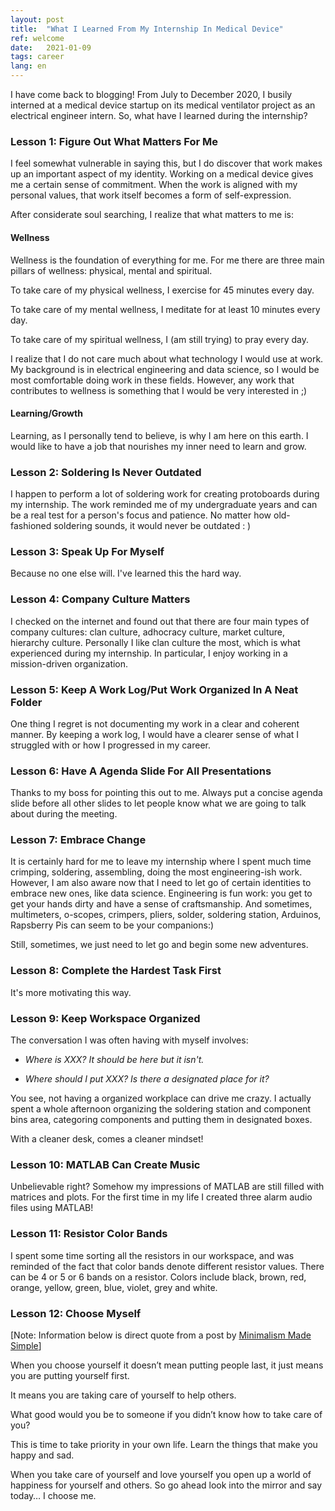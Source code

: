 ```yaml
---
layout: post
title:  "What I Learned From My Internship In Medical Device"
ref: welcome
date:   2021-01-09
tags: career
lang: en
---
```


I have come back to blogging!
From July to December 2020, I busily interned at a medical device startup on its medical ventilator project as an electrical engineer intern. So, what have I learned during the internship?

### Lesson 1: Figure Out What Matters For Me

I feel somewhat vulnerable in saying this, but I do discover that work makes up an important aspect of my identity. Working on a medical device gives me a certain sense of commitment. When the work is aligned with my personal values, that work itself becomes a form of self-expression.

After considerate soul searching, I realize that what matters to me is:

#### Wellness

Wellness is the foundation of everything for me. For me there are three main pillars of wellness: physical, mental and spiritual.

To take care of my physical wellness, I exercise for 45 minutes every day.

To take care of my mental wellness, I meditate for at least 10 minutes every day.

To take care of my spiritual wellness, I (am still trying) to pray every day.

I realize that I do not care much about what technology I would use at work. My background is in electrical engineering and data science, so I would be most comfortable doing work in these fields. However, any work that contributes to wellness is something that I would be very interested in ;)

#### Learning/Growth

Learning, as I personally tend to believe, is why I am here on this earth. I would like to have a job that nourishes my inner need to learn and grow.

### Lesson 2: Soldering Is Never Outdated

I happen to perform a lot of soldering work for creating protoboards during my internship. The work reminded me of my undergraduate years and can be a real test for a person's focus and patience. No matter how old-fashioned soldering sounds, it would never be outdated : )

### Lesson 3: Speak Up For Myself

Because no one else will. I've learned this the hard way.

### Lesson 4: Company Culture Matters

I checked on the internet and found out that there are four main types of company cultures: clan culture, adhocracy culture, market culture, hierarchy culture. Personally I like clan culture the most, which is what experienced during my internship. In particular, I enjoy working in a mission-driven organization.

### Lesson 5: Keep A Work Log/Put Work Organized In A Neat Folder

One thing I regret is not documenting my work in a clear and coherent manner. By keeping a work log, I would have a clearer sense of what I struggled with or how I progressed in my career. 

### Lesson 6: Have A Agenda Slide For All Presentations
Thanks to my boss for pointing this out to me. Always put a concise agenda slide before all other slides to let people know what we are going to talk about during the meeting.
### Lesson 7: Embrace Change 

It is certainly hard for me to leave my internship where I spent much time crimping, soldering, assembling, doing the most engineering-ish work. However, I am also aware now that I need to let go of certain identities to embrace new ones, like data science. Engineering is fun work: you get to get your hands dirty and have a sense of craftsmanship. And sometimes, multimeters, o-scopes, crimpers, pliers, solder, soldering station, Arduinos, Rapsberry Pis can seem to be your companions:)

Still, sometimes, we just need to let go and begin some new adventures. 

### Lesson 8: Complete the Hardest Task First

It's more motivating this way.

### Lesson 9: Keep Workspace Organized

The conversation I was often having with myself involves:

+ _Where is XXX? It should be here but it isn't._

+ _Where should I put XXX? Is there a designated place for it?_

You see, not having a organized workplace can drive me crazy. I actually spent a whole afternoon organizing the soldering station and component bins area, categoring components and putting them in designated boxes.

With a cleaner desk, comes a cleaner mindset!

### Lesson 10: MATLAB Can Create Music

Unbelievable right? Somehow my impressions of MATLAB are still filled with matrices and plots. For the first time in my life I created three alarm audio files using MATLAB!

### Lesson 11: Resistor Color Bands

I spent some time sorting all the resistors in our workspace, and was reminded of the fact that color bands denote different resistor values. There can be 4 or 5 or 6 bands on a resistor. Colors include black, brown, red, orange, yellow, green, blue, violet, grey and white.

### Lesson 12: Choose Myself
[Note: Information below is direct quote from a post by [Minimalism Made Simple][ref-1]]

When you choose yourself it doesn’t mean putting people last, it just means you are putting yourself first.

It means you are taking care of yourself to help others. 

What good would you be to someone if you didn’t know how to take care of you?

 This is time to take priority in your own life. Learn the things that make you happy and sad.

When you take care of yourself and love yourself you open up a world of happiness for yourself and others. So go ahead look into the mirror and say today… I choose me.

[ref-1]:https://www.minimalismmadesimple.com/home/choosing-yourself/
